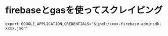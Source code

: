 # firebaseとgasを使ってスクレイピング

```
export GOOGLE_APPLICATION_CREDENTIALS="$(pwd)/xxxx-firebase-adminsdk-xxxx.json"
```